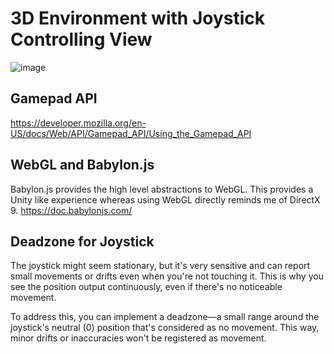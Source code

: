 # 3D Environment with Joystick Controlling View
![image](https://github.com/stefonalfaro/WebGL_3D_World_GameController/assets/45152948/1f7c9fad-b763-4ae6-a786-679ecb61050b)

## Gamepad API
https://developer.mozilla.org/en-US/docs/Web/API/Gamepad_API/Using_the_Gamepad_API

## WebGL and Babylon.js
Babylon.js provides the high level abstractions to WebGL. This provides a Unity like experience whereas using WebGL directly reminds me of DirectX 9.
https://doc.babylonjs.com/

## Deadzone for Joystick
The joystick might seem stationary, but it's very sensitive and can report small movements or drifts even when you're not touching it. This is why you see the position output continuously, even if there's no noticeable movement.

To address this, you can implement a deadzone—a small range around the joystick's neutral (0) position that's considered as no movement. This way, minor drifts or inaccuracies won't be registered as movement. 
